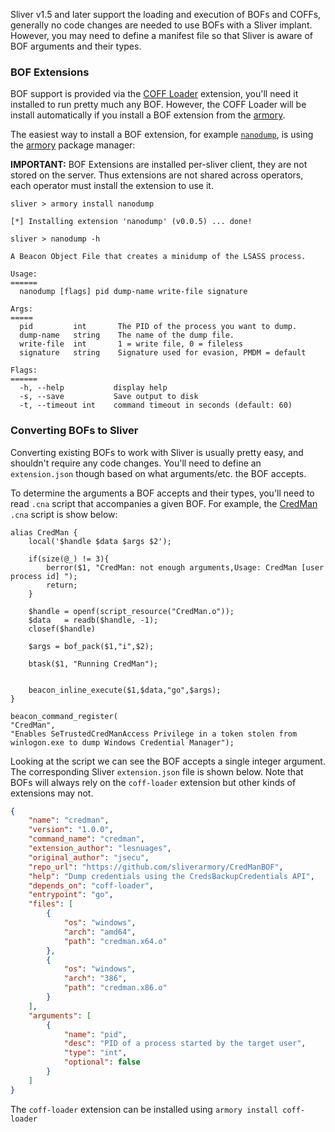 Sliver v1.5 and later support the loading and execution of BOFs and COFFs, generally no code changes are needed to use BOFs with a Sliver implant. However, you may need to define a manifest file so that Sliver is aware of BOF arguments and their types.

### BOF Extensions

BOF support is provided via the [COFF Loader](https://github.com/sliverarmory/COFFLoader) extension, you'll need it installed to run pretty much any BOF. However, the COFF Loader will be install automatically if you install a BOF extension from the [armory](https://github.com/BishopFox/sliver/wiki/Armory). 

The easiest way to install a BOF extension, for example [`nanodump`](https://github.com/sliverarmory/nanodump), is using the [armory](https://github.com/BishopFox/sliver/wiki/Armory) package manager:

__IMPORTANT:__ BOF Extensions are installed per-sliver client, they are not stored on the server. Thus extensions are not shared across operators, each operator must install the extension to use it.

```
sliver > armory install nanodump

[*] Installing extension 'nanodump' (v0.0.5) ... done!

sliver > nanodump -h

A Beacon Object File that creates a minidump of the LSASS process.

Usage:
======
  nanodump [flags] pid dump-name write-file signature

Args:
=====
  pid         int       The PID of the process you want to dump.
  dump-name   string    The name of the dump file.
  write-file  int       1 = write file, 0 = fileless
  signature   string    Signature used for evasion, PMDM = default

Flags:
======
  -h, --help           display help
  -s, --save           Save output to disk
  -t, --timeout int    command timeout in seconds (default: 60)
```

### Converting BOFs to Sliver

Converting existing BOFs to work with Sliver is usually pretty easy, and shouldn't require any code changes. You'll need to define an `extension.json` though based on what arguments/etc. the BOF accepts. 

To determine the arguments a BOF accepts and their types, you'll need to read `.cna` script that accompanies a given BOF. For example, the [CredMan](https://github.com/sliverarmory/CredManBOF/blob/main/CredMan.cna) `.cna` script is show below:

```
alias CredMan {
	local('$handle $data $args $2');

    if(size(@_) != 3){
        berror($1, "CredMan: not enough arguments,Usage: CredMan [user process id] ");
        return;
    }

    $handle = openf(script_resource("CredMan.o"));
    $data   = readb($handle, -1);
    closef($handle)

    $args = bof_pack($1,"i",$2);

    btask($1, "Running CredMan");


    beacon_inline_execute($1,$data,"go",$args);
}

beacon_command_register(
"CredMan",
"Enables SeTrustedCredManAccess Privilege in a token stolen from winlogon.exe to dump Windows Credential Manager");
```

Looking at the script we can see the BOF accepts a single integer argument. The corresponding Sliver `extension.json` file is shown below. Note that BOFs will always rely on the `coff-loader` extension but other kinds of extensions may not.

```json
{
    "name": "credman",
    "version": "1.0.0",
    "command_name": "credman",
    "extension_author": "lesnuages",
    "original_author": "jsecu",
    "repo_url": "https://github.com/sliverarmory/CredManBOF",
    "help": "Dump credentials using the CredsBackupCredentials API",
    "depends_on": "coff-loader",
    "entrypoint": "go",
    "files": [
        {
            "os": "windows",
            "arch": "amd64",
            "path": "credman.x64.o"
        },
        {
            "os": "windows",
            "arch": "386",
            "path": "credman.x86.o"
        }
    ],
    "arguments": [
        {
            "name": "pid",
            "desc": "PID of a process started by the target user",
            "type": "int",
            "optional": false
        }
    ]
}
```

The `coff-loader` extension can be installed using `armory install coff-loader`